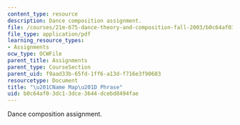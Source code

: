 ```yaml
---
content_type: resource
description: Dance composition assignment.
file: /courses/21m-675-dance-theory-and-composition-fall-2003/b0c64af03dc13dce3644dcebd8494fae_assignment_02.pdf
file_type: application/pdf
learning_resource_types:
- Assignments
ocw_type: OCWFile
parent_title: Assignments
parent_type: CourseSection
parent_uid: f9aad33b-65fd-1ff6-a13d-f716e3f90603
resourcetype: Document
title: "\u201CName Map\u201D Phrase"
uid: b0c64af0-3dc1-3dce-3644-dcebd8494fae
---
```

Dance composition assignment.

